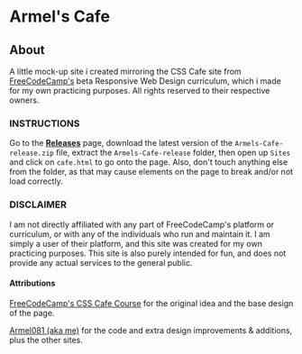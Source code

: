 # Armel's Cafe

## About
A little mock-up site i created mirroring the CSS Cafe site from [FreeCodeCamp's](https://www.freecodecamp.org) beta Responsive Web Design curriculum, which i made for my own practicing purposes. All rights reserved to their respective owners.

### INSTRUCTIONS

Go to the <ins>[**Releases**](https://github.com/Armel081/Armels-Cafe/releases)</ins> page, download the latest version of the ```Armels-Cafe-release.zip``` file, extract the ```Armels-Cafe-release``` folder, then open up ```Sites``` and click on ```cafe.html``` to go onto the page. Also, don't touch anything else from the folder, as that may cause elements on the page to break and/or not load correctly.

### DISCLAIMER
I am not directly affiliated with any part of FreeCodeCamp's platform or curriculum, or with any of the individuals who run and maintain it. I am simply a user of their platform, and this site was created for my own practicing purposes. This site is also purely intended for fun, and does not provide any actual services to the general public.

#### Attributions

[FreeCodeCamp's CSS Cafe Course](https://www.freecodecamp.org/learn/2022/responsive-web-design/#learn-basic-css-by-building-a-cafe-menu) for the original idea and the base design of the page.

[Armel081 (aka me)](https://github.com/Armel081) for the code and extra design improvements & additions, plus the other sites.

